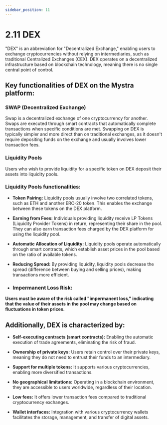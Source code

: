 ```yaml
---
sidebar_position: 11
---
```


# 2.11 DEX

"DEX" is an abbreviation for "Decentralized Exchange," enabling users to exchange cryptocurrencies without relying on intermediaries, such as traditional Centralized Exchanges (CEX). DEX operates on a decentralized infrastructure based on blockchain technology, meaning there is no single central point of control.

## Key functionalities of DEX on the Mystra platform:

### SWAP (Decentralized Exchange)

Swap is a decentralized exchange of one cryptocurrency for another. Swaps are executed through smart contracts that automatically complete transactions when specific conditions are met. Swapping on DEX is typically simpler and more direct than on traditional exchanges, as it doesn't require depositing funds on the exchange and usually involves lower transaction fees.

### Liquidity Pools

Users who wish to provide liquidity for a specific token on DEX deposit their assets into liquidity pools.

### Liquidity Pools functionalities:

- **Token Pairing:** Liquidity pools usually involve two correlated tokens, such as ETH and another ERC-20 token. This enables the exchange between these tokens on the DEX platform.

- **Earning from Fees:** Individuals providing liquidity receive LP Tokens (Liquidity Provider Tokens) in return, representing their share in the pool. They can also earn transaction fees charged by the DEX platform for using the liquidity pool.


- **Automatic Allocation of Liquidity:** Liquidity pools operate automatically through smart contracts, which establish asset prices in the pool based on the ratio of available tokens.

- **Reducing Spread:** By providing liquidity, liquidity pools decrease the spread (difference between buying and selling prices), making transactions more efficient.

- ### Impermanent Loss Risk:
**Users must be aware of the risk called "impermanent loss," indicating that the value of their assets in the pool may change based on fluctuations in token prices.**

## Additionally, DEX is characterized by:

- **Self-executing contracts (smart contracts):** Enabling the automatic execution of trade agreements, eliminating the risk of fraud.

- **Ownership of private keys:** Users retain control over their private keys, meaning they do not need to entrust their funds to an intermediary.

- **Support for multiple tokens:** It supports various cryptocurrencies, enabling more diversified transactions.

- **No geographical limitations:** Operating in a blockchain environment, they are accessible to users worldwide, regardless of their location.

- **Low fees:** It offers lower transaction fees compared to traditional cryptocurrency exchanges.

- **Wallet interfaces:** Integration with various cryptocurrency wallets facilitates the storage, management, and transfer of digital assets.
